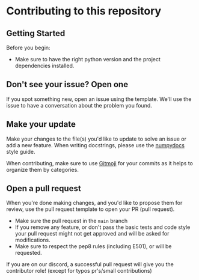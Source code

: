 # Contributing to this repository

## Getting Started

Before you begin:

* Make sure to have the right python version 
and the project dependencies installed.

## Don't see your issue? Open one

If you spot something new, open an issue using the template.
We'll use the issue to have a conversation about the problem you found.

## Make your update

Make your changes to the file(s) you'd like to update to solve an issue
or add a new feature. When writing docstrings, please use the 
[numpydocs](https://numpydoc.readthedocs.io/en/latest/format.html) style guide.

When contributing, make sure to use [Gitmoji](https://gitmoji.dev/) for your commits as it 
helps to organize them by categories.

## Open a pull request

When you're done making changes,
and you'd like to propose them for review,
use the pull request template to open your PR (pull request).

* Make sure the pull request in the `main` branch
* If you remove any feature, or don't pass the basic tests and code style your
pull request might not get approved and will be asked for modifications.
* Make sure to respect the pep8 rules (including E501), or will be requested.

If you are on our discord, a successful pull request will give you the 
contributor role! (except for typos pr's/small contributions)
